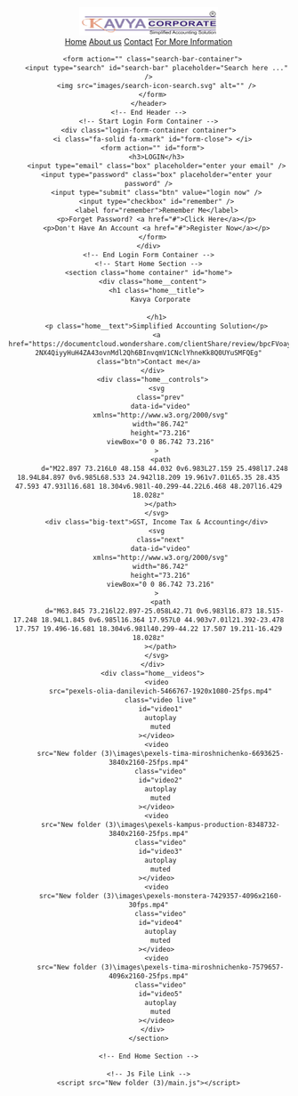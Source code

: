 <html lang="en">
  <head>
    <meta charset="UTF-8" />
    <meta http-equiv="X-UA-Compatible" content="IE=edge" />
    <meta name="viewport" content="width=device-width, initial-scale=1.0" />
    <title>Kavya Corporate</title>
    <!-- Css File Link -->
    <link rel="stylesheet" href="New folder (3)/style.css" />
    <!-- Font Awesome Link -->
    <link
      rel="stylesheet"
      href="https://cdnjs.cloudflare.com/ajax/libs/font-awesome/6.2.0/css/all.min.css"
      integrity="sha512-xh6O/CkQoPOWDdYTDqeRdPCVd1SpvCA9XXcUnZS2FmJNp1coAFzvtCN9BmamE+4aHK8yyUHUSCcJHgXloTyT2A=="
      crossorigin="anonymous"
      referrerpolicy="no-referrer"/>
  </head>
  <body>
    <!-- Start Header -->
    <header>
      <div id="menu-bar" class="fa-solid fa-bars"></div>
      <a href="https://www.google.com/maps/place/Kavya+Corporate/@21.2286407,72.8976496,15z/data=!4m6!3m5!1s0x3be04f6015cd43a9:0x8e4a3824004212dc!8m2!3d21.2286407!4d72.8976496!16s%2Fg%2F11gffhtnrn" class="header__logo">
        <img src="New folder (3)\images\logo.png" width="250" height="50" alt=""/>
      </a>
      <nav class="navbar">
        <div class="navbar__links">
          <a href="#">Home</a>
          <a href="New folder (3)\About Us.html">About us</a>
          <a href="https://documentcloud.wondershare.com/clientShare/review/bpcFVoayn8Msp0rtjRcN4WokAUXRE-2NX4QiyyHuH4ZA43ovnMdl2Qh6BInvqmV1CNclYhneKk8Q0UYuSMFQEg">Contact</a>
          <a href="https://documentcloud.wondershare.com/clientShare/review/bpcFVoayn8Msp0rtjRcN4bptw_kOGuIIXBcI0nJqNZsX4Ok14K89PRSwYLvsHu2A7_yXFN01NbTfwVNejfiwug">For More Information</a>
        </div>
      </nav>
      
      <form action="" class="search-bar-container">
        <input type="search" id="search-bar" placeholder="Search here ..." />
        <img src="images/search-icon-search.svg" alt="" />
      </form>
    </header>
    <!-- End Header -->
    <!-- Start Login Form Container -->
    <div class="login-form-container container">
      <i class="fa-solid fa-xmark" id="form-close"> </i>
      <form action="" id="form">
        <h3>LOGIN</h3>
        <input type="email" class="box" placeholder="enter your email" />
        <input type="password" class="box" placeholder="enter your password" />
        <input type="submit" class="btn" value="login now" />
        <input type="checkbox" id="remember" />
        <label for="remember">Remember Me</label>
        <p>Forget Password? <a href="#">Click Here</a></p>
        <p>Don't Have An Account <a href="#">Register Now</a></p>
      </form>
    </div>
    <!-- End Login Form Container -->
    <!-- Start Home Section -->
    <section class="home container" id="home">
      <div class="home__content">
        <h1 class="home__title">
          Kavya Corporate

        </h1>
        <p class="home__text">Simplified Accounting Solution</p>
        <a href="https://documentcloud.wondershare.com/clientShare/review/bpcFVoayn8Msp0rtjRcN4WokAUXRE-2NX4QiyyHuH4ZA43ovnMdl2Qh6BInvqmV1CNclYhneKk8Q0UYuSMFQEg" class="btn">Contact me</a>
      </div>
      <div class="home__controls">
        <svg
          class="prev"
          data-id="video"
          xmlns="http://www.w3.org/2000/svg"
          width="86.742"
          height="73.216"
          viewBox="0 0 86.742 73.216"
        >
          <path
            d="M22.897 73.216L0 48.158 44.032 0v6.983L27.159 25.498l17.248 18.94L84.897 0v6.985L68.533 24.942l18.209 19.961v7.01L65.35 28.435 47.593 47.931l16.681 18.304v6.981l-40.299-44.22L6.468 48.207l16.429 18.028z"
          ></path>
        </svg>
        <div class="big-text">GST, Income Tax & Accounting</div>
        <svg
          class="next"
          data-id="video"
          xmlns="http://www.w3.org/2000/svg"
          width="86.742"
          height="73.216"
          viewBox="0 0 86.742 73.216"
        >
          <path
            d="M63.845 73.216l22.897-25.058L42.71 0v6.983l16.873 18.515-17.248 18.94L1.845 0v6.985l16.364 17.957L0 44.903v7.01l21.392-23.478 17.757 19.496-16.681 18.304v6.981l40.299-44.22 17.507 19.211-16.429 18.028z"
          ></path>
        </svg>
      </div>
      <div class="home__videos">
        <video
          src="pexels-olia-danilevich-5466767-1920x1080-25fps.mp4"
          class="video live"
          id="video1"
          autoplay
          muted
        ></video>
        <video
          src="New folder (3)\images\pexels-tima-miroshnichenko-6693625-3840x2160-25fps.mp4"
          class="video"
          id="video2"
          autoplay
          muted
        ></video>
        <video
          src="New folder (3)\images\pexels-kampus-production-8348732-3840x2160-25fps.mp4"
          class="video"
          id="video3"
          autoplay
          muted
        ></video>
        <video
          src="New folder (3)\images\pexels-monstera-7429357-4096x2160-30fps.mp4"
          class="video"
          id="video4"
          autoplay
          muted
        ></video>
        <video
          src="New folder (3)\images\pexels-tima-miroshnichenko-7579657-4096x2160-25fps.mp4"
          class="video"
          id="video5"
          autoplay
          muted
        ></video>
      </div>
    </section>

    <!-- End Home Section -->

    <!-- Js File Link -->
    <script src="New folder (3)/main.js"></script>
  </body>
</html>
<!-- <svg
xmlns="http://www.w3.org/2000/svg"
width="86.742"
height="73.216"
viewBox="0 0 86.742 73.216"
>
<path
  d="M22.897 73.216L0 48.158 44.032 0v6.983L27.159 25.498l17.248 18.94L84.897 0v6.985L68.533 24.942l18.209 19.961v7.01L65.35 28.435 47.593 47.931l16.681 18.304v6.981l-40.299-44.22L6.468 48.207l16.429 18.028z"
></path>
</svg>
<svg
xmlns="http://www.w3.org/2000/svg"
width="86.742"
height="73.216"
viewBox="0 0 86.742 73.216"
>
<path
  d="M63.845 73.216l22.897-25.058L42.71 0v6.983l16.873 18.515-17.248 18.94L1.845 0v6.985l16.364 17.957L0 44.903v7.01l21.392-23.478 17.757 19.496-16.681 18.304v6.981l40.299-44.22 17.507 19.211-16.429 18.028z"
></path>
</svg> -->
